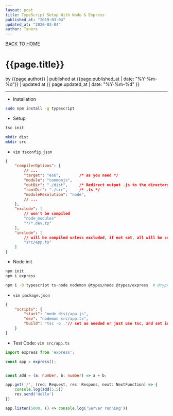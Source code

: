 ```yaml
---
layout: post
title: TypeScript Setup With Node & Express
published_at: "2019-03-04"
updated_at: "2020-03-04"
author: Taners
---
```


[BACK TO HOME](https://tane-rs.github.io)

# {{page.title}}

by {{page.author}} |
published at {{page.published_at | date: "%Y-%m-%d"}} |
updated at {{ page.updated_at | date: "%Y-%m-%d" }}

---

- Installation

```bash
sudo npm install -g typescript
```

- Setup

```bash
tsc init

mkdir dist
mkdir src
```

- `vim tsconfig.json`

```json
{
	"compilerOptions": {
		// ...
		"target": "es6",        /* as you need */
    	"module": "commonjs", 
    	"outDir": "./dist",     /* Redirect output .js to the directory. */
    	"rootDir": "./src",     /* .ts */
    	"moduleResolution": "node",
		// ...
	},
	"exclude": [
		// won't be compiled
		"node_modules"
		"*/*.dev.ts"
	],
	"include": [
		// will be compiled unless excluded, if not set, all will be compiled unless excluded
		"src/app.ts"
	]
}
```

- Node init

```bash
npm init
npm i express

npm i -D typescript ts-node nodemon @types/node @types/express  # @types: custom types
```

- `vim package.json`

```json
{
	"scripts": {
		"start": "node dist/app.js",
		"dev": "nodemon src/app.ts",
		"build": "tsc -p ."// set as needed or just use tsc, and set include and exclude
	}
}
```

- Test Code: `vim src/app.ts`

```ts
import express from 'express';

const app = express();


const add = (a: number, b: number) => a + b;

app.get('/', (req: Request, res: Respons, next: NextFunction) => {
	console.log(add(5,5))
	res.send('Hello')
})

app.listen(5000, () => console.log('Server running'))
```

